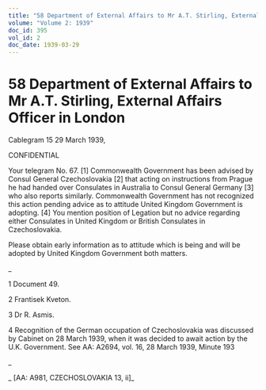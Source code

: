 ```yaml
---
title: "58 Department of External Affairs to Mr A.T. Stirling, External Affairs Officer in London"
volume: "Volume 2: 1939"
doc_id: 395
vol_id: 2
doc_date: 1939-03-29
---
```


# 58 Department of External Affairs to Mr A.T. Stirling, External Affairs Officer in London

Cablegram 15 29 March 1939,

CONFIDENTIAL

Your telegram No. 67. [1] Commonwealth Government has been advised by Consul General Czechoslovakia [2] that acting on instructions from Prague he had handed over Consulates in Australia to Consul General Germany [3] who also reports similarly. Commonwealth Government has not recognized this action pending advice as to attitude United Kingdom Government is adopting. [4] You mention position of Legation but no advice regarding either Consulates in United Kingdom or British Consulates in Czechoslovakia.

Please obtain early information as to attitude which is being and will be adopted by United Kingdom Government both matters.

_

1 Document 49.

2 Frantisek Kveton.

3 Dr R. Asmis.

4 Recognition of the German occupation of Czechoslovakia was discussed by Cabinet on 28 March 1939, when it was decided to await action by the U.K. Government. See AA: A2694, vol. 16, 28 March 1939, Minute 193

_

_ [AA: A981, CZECHOSLOVAKIA 13, ii]_
